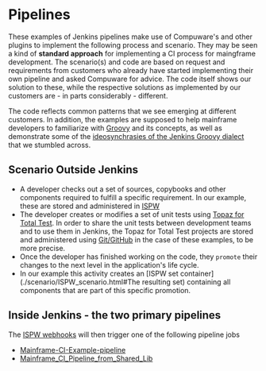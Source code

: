 # <a id=""></a> Pipelines
These examples of Jenkins pipelines make use of Compuware's and other plugins to implement the following process and scenario. They may be seen a kind of **standard approach** for implementing a CI process for maingframe development. The scenario(s) and code are based on request and requirements from customers who already have started implementing their own pipeline and asked Compuware for advice. The code itself shows our solution to these, while the respective solutions as implemented by our customers are - in parts considerably - different.

The code reflects common patterns that we see emerging at different customers. In addition, the examples are supposed to help mainframe developers to familiarize with [Groovy](http://groovy-lang.org/documentation.html) and its concepts, as well as demonstrate some of the [ideosynchrasies of the Jenkins Groovy dialect](./Jenkins_Groovy_Ideosynchrasies.html) that we stumbled across.

## <a id=""></a> Scenario Outside Jenkins
- A developer checks out a set of sources, copybooks and other components required to fulfill a specific requirement. In our example, these are stored and administered in [ISPW](./scenario/ISPW_scenario.html)
- The developer creates or modifies a set of unit tests using [Topaz for Total Test](./scenario/TTT_scenario.html). In order to share the unit tests between development teams and to use them in Jenkins, the Topaz for Total Test projects are stored and administered using [Git/GitHub](./scenario/TTT_in_Git.html) in the case of these examples, to be more precise.
- Once the developer has finished working on the code, they `promote` their changes to the next level in the application's life cycle. 
- In our example this activity creates an [ISPW set container](./scenario/ISPW_scenario.html#The resulting set) containing all components that are part of this specific promotion.

## <a id=""></a> Inside Jenkins - the two primary pipelines
The [ISPW webhooks](../tool_configuration/webhhok_setup.html) will then trigger one of the following pipeline jobs
- [Mainframe-CI-Example-pipeline](./Mainframe-CI-Example-pipeline.html)
- [Mainframe_CI_Pipeline_from_Shared_Lib](./Mainframe_CI_Pipeline_from_Shared_Lib.html)